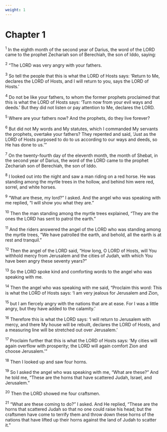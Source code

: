 ```yaml
---
weight: 1
---
```


# Chapter 1

<sup>1</sup> In the eighth month of the second year of Darius, the word of the LORD came to the prophet Zechariah son of Berechiah, the son of Iddo, saying: 

<sup>2</sup> “The LORD was very angry with your fathers. 

<sup>3</sup> So tell the people that this is what the LORD of Hosts says: ‘Return to Me, declares the LORD of Hosts, and I will return to you, says the LORD of Hosts.’ 

<sup>4</sup> Do not be like your fathers, to whom the former prophets proclaimed that this is what the LORD of Hosts says: ‘Turn now from your evil ways and deeds.’ But they did not listen or pay attention to Me, declares the LORD. 

<sup>5</sup> Where are your fathers now? And the prophets, do they live forever? 

<sup>6</sup> But did not My words and My statutes, which I commanded My servants the prophets, overtake your fathers? They repented and said, ‘Just as the LORD of Hosts purposed to do to us according to our ways and deeds, so He has done to us.’” 

<sup>7</sup> On the twenty-fourth day of the eleventh month, the month of Shebat, in the second year of Darius, the word of the LORD came to the prophet Zechariah son of Berechiah, the son of Iddo. 

<sup>8</sup> I looked out into the night and saw a man riding on a red horse. He was standing among the myrtle trees in the hollow, and behind him were red, sorrel, and white horses. 

<sup>9</sup> “What are these, my lord?” I asked. And the angel who was speaking with me replied, “I will show you what they are.” 

<sup>10</sup> Then the man standing among the myrtle trees explained, “They are the ones the LORD has sent to patrol the earth.” 

<sup>11</sup> And the riders answered the angel of the LORD who was standing among the myrtle trees, “We have patrolled the earth, and behold, all the earth is at rest and tranquil.” 

<sup>12</sup> Then the angel of the LORD said, “How long, O LORD of Hosts, will You withhold mercy from Jerusalem and the cities of Judah, with which You have been angry these seventy years?” 

<sup>13</sup> So the LORD spoke kind and comforting words to the angel who was speaking with me. 

<sup>14</sup> Then the angel who was speaking with me said, “Proclaim this word: This is what the LORD of Hosts says: ‘I am very jealous for Jerusalem and Zion, 

<sup>15</sup> but I am fiercely angry with the nations that are at ease. For I was a little angry, but they have added to the calamity.’ 

<sup>16</sup> Therefore this is what the LORD says: ‘I will return to Jerusalem with mercy, and there My house will be rebuilt, declares the LORD of Hosts, and a measuring line will be stretched out over Jerusalem.’ 

<sup>17</sup> Proclaim further that this is what the LORD of Hosts says: ‘My cities will again overflow with prosperity; the LORD will again comfort Zion and choose Jerusalem.’” 

<sup>18</sup> Then I looked up and saw four horns. 

<sup>19</sup> So I asked the angel who was speaking with me, “What are these?” And he told me, “These are the horns that have scattered Judah, Israel, and Jerusalem.” 

<sup>20</sup> Then the LORD showed me four craftsmen. 

<sup>21</sup> “What are these coming to do?” I asked. And He replied, “These are the horns that scattered Judah so that no one could raise his head; but the craftsmen have come to terrify them and throw down these horns of the nations that have lifted up their horns against the land of Judah to scatter it.” 


